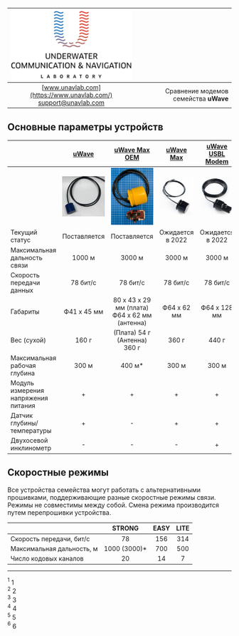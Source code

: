 <div style="page-break-after: always;"></div>

| ![logo](/documentation/sm_logo.png) | |
| :---: | ---: |
| [www.unavlab.com](https://www.unavlab.com/) <br/> [support@unavlab.com](mailto:support@unavlab.com) | Сравнение модемов семейства **uWave** |

<div style="page-break-after: always;"></div>

## Основные параметры устройств

|  | [uWave](/documentation/RU/uWAVE/uWAVE_Specification_ru.md) | [uWave Max OEM](/documentation/RU/uWAVE/uWAVE_Max_OEM_Specification_ru.md) | [uWave Max](/documentation/RU/uWAVE/uWAVE_Max_Specification_ru.md) | [uWave USBL Modem](/documentation/RU/uWAVE/uWAVE_USBL_Modem_Specification_ru.md) | 
| :--- | :---: | :---: | :---: | :---: | 
|      | ![](https://raw.githubusercontent.com/ucnl/ucnl.github.io/master/documentation/RT_1_332820_1.png) | ![](https://raw.githubusercontent.com/ucnl/ucnl.github.io/master/documentation/utro_pcb_rt_1_524525_1_2.png) | ![](https://raw.githubusercontent.com/ucnl/ucnl.github.io/master/documentation/def_modem_black.png) | ![](https://raw.githubusercontent.com/ucnl/ucnl.github.io/master/documentation/def_zima_b_ant.png) |
| Текущий статус | Поставляется | Поставляется | Ожидается в 2022 | Ожидается в 2022 |
| Максимальная дальность связи | 1000 м | 3000 м | 3000 м | 3000 м |
| Скорость передачи данных | 78 бит/с | 78 бит/с | 78 бит/с | 78 бит/с |
| Габариты | Ф41 x 45 мм | 80 х 43 х 29 мм (плата) <br/> Ф64 x 62 мм (антенна) |  Ф64 x 62 мм | Ф64 х 128 мм |
| Вес (сухой) | 160 г | (Плата) 54 г <br/> (Антенна) 360 г | 360 г | 440 г |
| Максимальная рабочая глубина | 300 м | 400 м* | 300 м | 300 м |
| Модуль измерения напряжения питания | + | + | + | + |
| Датчик глубины/температуры | + | - | + | + |
| Двухосевой инклинометр | - | - | - | + |

## Скоростные режимы

Все устройства семейства могут работать с альтернативными прошивками, поддерживающие разные скоростные режимы связи.
Режимы не совместимы между собой. Смена режима производится путем перепрошивки устройства.

|      | STRONG | EASY   | LITE   |
| :--- | :---:  | :---:  | :---:  |
| Скорость передачи, бит/с | 78 | 156 | 314 |
| Максимальная дальность, м | 1000 (3000)* | 700 | 500 |
| Число кодовых каналов | 20 | 14 | 7 | 


<div style="page-break-after: always;"></div>

________________
<a name="footnote1"><sup>1</sup></a> 1  
<a name="footnote2"><sup>2</sup></a> 2  
<a name="footnote3"><sup>3</sup></a> 3  
<a name="footnote4"><sup>4</sup></a> 4  
<a name="footnote5"><sup>5</sup></a> 5   
<a name="footnote6"><sup>6</sup></a> 6  
  
<div style="page-break-after: always;"></div>
